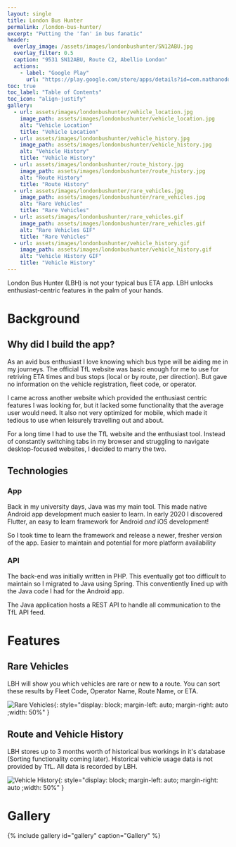 ```yaml
---
layout: single
title: London Bus Hunter
permalink: /london-bus-hunter/
excerpt: "Putting the 'fan' in bus fanatic"
header:
  overlay_image: /assets/images/londonbushunter/SN12ABU.jpg
  overlay_filter: 0.5
  caption: "9531 SN12ABU, Route C2, Abellio London"
  actions:
    - label: "Google Play"
      url: "https://play.google.com/store/apps/details?id=com.nathanodong.london_bus_hunter"
toc: true
toc_label: "Table of Contents"
toc_icon: "align-justify"
gallery:
  - url: assets/images/londonbushunter/vehicle_location.jpg
    image_path: assets/images/londonbushunter/vehicle_location.jpg
    alt: "Vehicle Location"
    title: "Vehicle Location"
  - url: assets/images/londonbushunter/vehicle_history.jpg
    image_path: assets/images/londonbushunter/vehicle_history.jpg
    alt: "Vehicle History"
    title: "Vehicle History"
  - url: assets/images/londonbushunter/route_history.jpg
    image_path: assets/images/londonbushunter/route_history.jpg
    alt: "Route History"
    title: "Route History"
  - url: assets/images/londonbushunter/rare_vehicles.jpg
    image_path: assets/images/londonbushunter/rare_vehicles.jpg
    alt: "Rare Vehicles"
    title: "Rare Vehicles"
  - url: assets/images/londonbushunter/rare_vehicles.gif
    image_path: assets/images/londonbushunter/rare_vehicles.gif
    alt: "Rare Vehicles GIF"
    title: "Rare Vehicles"
  - url: assets/images/londonbushunter/vehicle_history.gif
    image_path: assets/images/londonbushunter/vehicle_history.gif
    alt: "Vehicle History GIF"
    title: "Vehicle History"
---
```

London Bus Hunter (LBH) is not your typical bus ETA app. LBH unlocks
enthusiast-centric features in the palm of your hands.

# Background

## Why did I build the app?
As an avid bus enthusiast I love knowing which bus type will be
aiding me in my journeys. The official TfL website was basic
enough for me to use for retriving ETA times and bus stops (local
or by route, per direction). But gave no information on the vehicle
registration, fleet code, or operator.

I came across another website which provided the enthusiast centric
features I was looking for, but it lacked some functionality that the
average user would need. It also not very optimized for mobile,
which made it tedious to use when leisurely travelling out and about.

For a long time I had to use the TfL website and the enthusiast tool.
Instead of constantly switching tabs in my browser and struggling
to navigate desktop-focused websites, I decided to marry the two.

## Technologies

### App
Back in my university days, Java was my main tool. This made native
Android app development much easier to learn. In early 2020 I discovered
Flutter, an easy to learn framework for Android *and* iOS development!

So I took time to learn the framework and release a newer, fresher
version of the app. Easier to maintain and potential for more platform
availability

### API
The back-end was initially written in PHP. This eventually got too
difficult to maintain so I migrated to Java using Spring. This
conventiently lined up with the Java code I had for the Android app.

The Java application hosts a REST API to handle all communication
to the TfL API feed.

# Features
## Rare Vehicles
LBH will show you which vehicles are rare or new to a route. You can sort
these results by Fleet Code, Operator Name, Route Name, or ETA.

![Rare Vehicles](assets/images/londonbushunter/rare_vehicles.gif){: style="display: block; margin-left: auto; margin-right: auto ;width: 50%" }

## Route and Vehicle History
LBH stores up to 3 months worth of historical bus workings in it's database 
(Sorting functionality coming later). Historical vehicle usage data is not
provided by TfL. All data is recorded by LBH.

![Vehicle History](assets/images/londonbushunter/vehicle_history.gif){: style="display: block; margin-left: auto; margin-right: auto ;width: 50%" }

# Gallery
{% include gallery id="gallery" caption="Gallery" %}